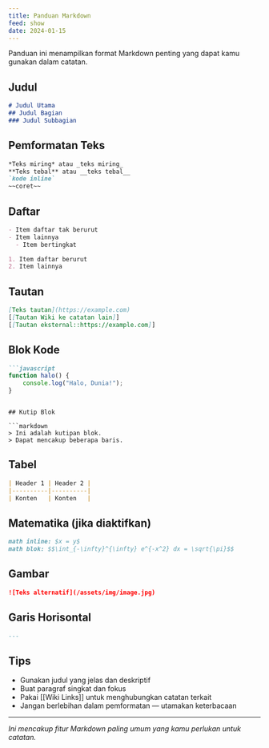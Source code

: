 ```yaml
---
title: Panduan Markdown
feed: show
date: 2024-01-15
---
```


Panduan ini menampilkan format Markdown penting yang dapat kamu gunakan dalam catatan.

## Judul

```markdown
# Judul Utama
## Judul Bagian
### Judul Subbagian
```

## Pemformatan Teks

```markdown
*Teks miring* atau _teks miring_
**Teks tebal** atau __teks tebal__
`kode inline`
~~coret~~
```

## Daftar

```markdown
- Item daftar tak berurut
- Item lainnya
  - Item bertingkat

1. Item daftar berurut
2. Item lainnya
```

## Tautan

```markdown
[Teks tautan](https://example.com)
[[Tautan Wiki ke catatan lain]]
[[Tautan eksternal::https://example.com]]
```

## Blok Kode

```markdown
```javascript
function halo() {
    console.log("Halo, Dunia!");
}
```
```

## Kutip Blok

```markdown
> Ini adalah kutipan blok.
> Dapat mencakup beberapa baris.
```

## Tabel

```markdown
| Header 1 | Header 2 |
|----------|----------|
| Konten   | Konten   |
```

## Matematika (jika diaktifkan)

```markdown
math inline: $x = y$
math blok: $$\int_{-\infty}^{\infty} e^{-x^2} dx = \sqrt{\pi}$$
```

## Gambar

```markdown
![Teks alternatif](/assets/img/image.jpg)
```

## Garis Horisontal

```markdown
---
```

## Tips

- Gunakan judul yang jelas dan deskriptif
- Buat paragraf singkat dan fokus
- Pakai [[Wiki Links]] untuk menghubungkan catatan terkait
- Jangan berlebihan dalam pemformatan — utamakan keterbacaan

---

*Ini mencakup fitur Markdown paling umum yang kamu perlukan untuk catatan.*
